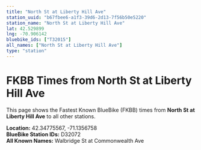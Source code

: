 ```yaml
---
title: "North St at Liberty Hill Ave"
station_uuid: "b67fbee6-a1f3-39d6-2d13-7f56b50e5220"
station_name: "North St at Liberty Hill Ave"
lat: 42.529899
lng: -70.906142
bluebike_ids: ["T32015"]
all_names: ["North St at Liberty Hill Ave"]
type: "station"
---
```


# FKBB Times from North St at Liberty Hill Ave

This page shows the Fastest Known BlueBike (FKBB) times from **North St at Liberty Hill Ave** to all other stations.

**Location:** 42.34775567, -71.1356758  
**BlueBike Station IDs:** D32072  
**All Known Names:** Walbridge St at Commonwealth Ave

